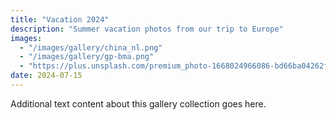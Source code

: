 ```yaml
---
title: "Vacation 2024"
description: "Summer vacation photos from our trip to Europe"
images:
  - "/images/gallery/china_nl.png"
  - "/images/gallery/gp-bma.png"
  - "https://plus.unsplash.com/premium_photo-1668024966086-bd66ba04262f?q=80&w=2092&auto=format&fit=crop&ixlib=rb-4.1.0&ixid=M3wxMjA3fDB8MHxwaG90by1wYWdlfHx8fGVufDB8fHx8fA%3D%3D"
date: 2024-07-15
---
```


Additional text content about this gallery collection goes here.